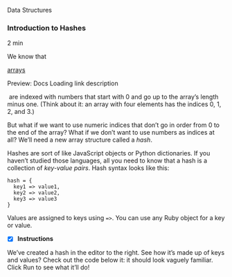 Data Structures

### Introduction to Hashes

2 min

We know that 

[arrays](https://www.codecademy.com/resources/docs/ruby/arrays)

Preview: Docs Loading link description

 are indexed with numbers that start with 0 and go up to the array’s length minus one. (Think about it: an array with four elements has the indices 0, 1, 2, and 3.)

But what if we want to use numeric indices that don’t go in order from 0 to the end of the array? What if we don’t want to use numbers as indices at all? We’ll need a new array structure called a _hash_.

Hashes are sort of like JavaScript objects or Python dictionaries. If you haven’t studied those languages, all you need to know that a hash is a collection of _key-value pairs_. Hash syntax looks like this:

```
hash = {
  key1 => value1,
  key2 => value2,
  key3 => value3
}

```

Values are assigned to keys using `=>`. You can use any Ruby object for a key or value.

- [x] **Instructions**

We’ve created a hash in the editor to the right. See how it’s made up of keys and values? Check out the code below it: it should look vaguely familiar. Click Run to see what it’ll do!